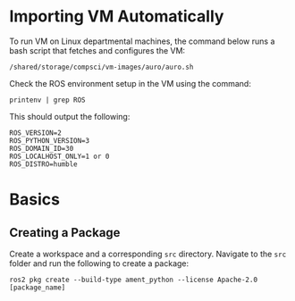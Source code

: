 # Importing VM Automatically

To run VM on Linux departmental machines, the command below runs a bash script that fetches and configures the VM:

`/shared/storage/compsci/vm-images/auro/auro.sh`

Check the ROS environment setup in the VM using the command:

`printenv | grep ROS`

This should output the following:

```
ROS_VERSION=2
ROS_PYTHON_VERSION=3
ROS_DOMAIN_ID=30
ROS_LOCALHOST_ONLY=1 or 0
ROS_DISTRO=humble
```

# Basics

## Creating a Package

Create a workspace and a corresponding `src` directory. Navigate to the `src` folder and run the following to create a package:

`ros2 pkg create --build-type ament_python --license Apache-2.0 [package_name]`


